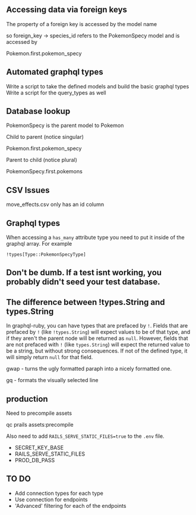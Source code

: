 ## Accessing data via foreign keys

The property of a foreign key is accessed by the model name

so foreign_key -> species_id refers to the PokemonSpecy model and is accessed
by

Pokemon.first.pokemon_specy

## Automated graphql types

Write a script to take the defined models and build the basic graphql types
Write a script for the query_types as well

## Database lookup

PokemonSpecy is the parent model to Pokemon

Child to parent (notice singular)

  Pokemon.first.pokemon_specy

Parent to child (notice plural)

  PokemonSpecy.first.pokemons

## CSV Issues

move_effects.csv only has an id column

## Graphql types

When accessing a `has_many` attribute type you need to put it inside of the
graphql array. For example

    !types[Type::PokemonSpecyType]

## Don't be dumb. If a test isnt working, you probably didn't seed your test database.

## The difference between !types.String and types.String

In graphql-ruby, you can have types that are prefaced by `!`. Fields that are
prefaced by `!` (like `!types.String`) will expect values to be of that type,
and if they aren't the parent node will be returned as `null`. However, fields
that are not prefaced with `!` (like `types.String`) will expect the returned
value to be a string, but without strong consequences. If not of the defined
type, it will simply return `null` for that field. 

gwap - turns the ugly formatted paraph into a nicely formatted one.  

gq - formats the visually selected line

## production

Need to precompile assets

  qc prails assets:precompile

Also need to add `RAILS_SERVE_STATIC_FILES=true` to the `.env` file.

  - SECRET_KEY_BASE
  - RAILS_SERVE_STATIC_FILES
  - PROD_DB_PASS

## TO DO

  - Add connection types for each type
  - Use connection for endpoints
  - 'Advanced' filtering for each of the endpoints
